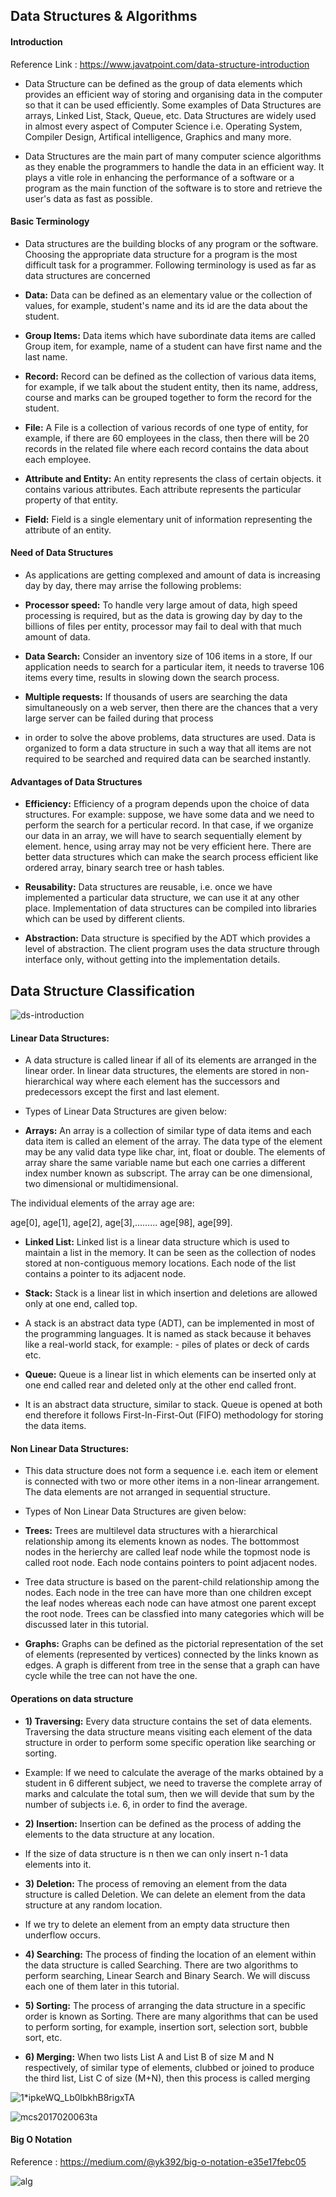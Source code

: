 ## Data Structures & Algorithms 

#### Introduction

Reference Link : https://www.javatpoint.com/data-structure-introduction


* Data Structure can be defined as the group of data elements which provides an efficient way of storing and organising data in the computer so that it can be used efficiently. Some examples of Data Structures are arrays, Linked List, Stack, Queue, etc. Data Structures are widely used in almost every aspect of Computer Science i.e. Operating System, Compiler Design, Artifical intelligence, Graphics and many more.

* Data Structures are the main part of many computer science algorithms as they enable the programmers to handle the data in an efficient way. It plays a vitle role in enhancing the performance of a software or a program as the main function of the software is to store and retrieve the user's data as fast as possible.

#### Basic Terminology

* Data structures are the building blocks of any program or the software. Choosing the appropriate data structure for a program is the most difficult task for a programmer. Following terminology is used as far as data structures are concerned

* **Data:** Data can be defined as an elementary value or the collection of values, for example, student's name and its id are the data about the student.

* **Group Items:** Data items which have subordinate data items are called Group item, for example, name of a student can have first name and the last name.

* **Record:** Record can be defined as the collection of various data items, for example, if we talk about the student entity, then its name, address, course and marks can be grouped together to form the record for the student.

* **File:** A File is a collection of various records of one type of entity, for example, if there are 60 employees in the class, then there will be 20 records in the related file where each record contains the data about each employee.

* **Attribute and Entity:**  An entity represents the class of certain objects. it contains various attributes. Each attribute represents the particular property of that entity.

* **Field:** Field is a single elementary unit of information representing the attribute of an entity.

#### Need of Data Structures

* As applications are getting complexed and amount of data is increasing day by day, there may arrise the following problems:

* **Processor speed:** To handle very large amout of data, high speed processing is required, but as the data is growing day by day to the billions of files per entity, processor may fail to deal with that much amount of data.

* **Data Search:** Consider an inventory size of 106 items in a store, If our application needs to search for a particular item, it needs to traverse 106 items every time, results in slowing down the search process.

* **Multiple requests:** If thousands of users are searching the data simultaneously on a web server, then there are the chances that a very large server can be failed during that process

* in order to solve the above problems, data structures are used. Data is organized to form a data structure in such a way that all items are not required to be searched and required data can be searched instantly.

#### Advantages of Data Structures

* **Efficiency:** Efficiency of a program depends upon the choice of data structures. For example: suppose, we have some data and we need to perform the search for a perticular record. In that case, if we organize our data in an array, we will have to search sequentially element by element. hence, using array may not be very efficient here. There are better data structures which can make the search process efficient like ordered array, binary search tree or hash tables.

* **Reusability:** Data structures are reusable, i.e. once we have implemented a particular data structure, we can use it at any other place. Implementation of data structures can be compiled into libraries which can be used by different clients.

* **Abstraction:** Data structure is specified by the ADT which provides a level of abstraction. The client program uses the data structure through interface only, without getting into the implementation details.

## Data Structure Classification

![ds-introduction](https://static.javatpoint.com/ds/images/ds-introduction.png "ds-introduction")


#### Linear Data Structures: 
* A data structure is called linear if all of its elements are arranged in the linear order. In linear data structures, the elements are stored in non-hierarchical way where each element has the successors and predecessors except the first and last element.

* Types of Linear Data Structures are given below:

* **Arrays:** An array is a collection of similar type of data items and each data item is called an element of the array. The data type of the element may be any valid data type like char, int, float or double.
The elements of array share the same variable name but each one carries a different index number known as subscript. The array can be one dimensional, two dimensional or multidimensional.

The individual elements of the array age are:

age[0], age[1], age[2], age[3],......... age[98], age[99].

* **Linked List:** Linked list is a linear data structure which is used to maintain a list in the memory. It can be seen as the collection of nodes stored at non-contiguous memory locations. Each node of the list contains a pointer to its adjacent node.

* **Stack:** Stack is a linear list in which insertion and deletions are allowed only at one end, called top.

* A stack is an abstract data type (ADT), can be implemented in most of the programming languages. It is named as stack because it behaves like a real-world stack, for example: - piles of plates or deck of cards etc.

* **Queue:** Queue is a linear list in which elements can be inserted only at one end called rear and deleted only at the other end called front.

* It is an abstract data structure, similar to stack. Queue is opened at both end therefore it follows First-In-First-Out (FIFO) methodology for storing the data items.

#### Non Linear Data Structures: 
* This data structure does not form a sequence i.e. each item or element is connected with two or more other items in a non-linear arrangement. The data elements are not arranged in sequential structure.

* Types of Non Linear Data Structures are given below:

* **Trees:** Trees are multilevel data structures with a hierarchical relationship among its elements known as nodes. The bottommost nodes in the herierchy are called leaf node while the topmost node is called root node. Each node contains pointers to point adjacent nodes.

* Tree data structure is based on the parent-child relationship among the nodes. Each node in the tree can have more than one children except the leaf nodes whereas each node can have atmost one parent except the root node. Trees can be classfied into many categories which will be discussed later in this tutorial.

* **Graphs:** Graphs can be defined as the pictorial representation of the set of elements (represented by vertices) connected by the links known as edges. A graph is different from tree in the sense that a graph can have cycle while the tree can not have the one.

#### Operations on data structure

* **1) Traversing:** Every data structure contains the set of data elements. Traversing the data structure means visiting each element of the data structure in order to perform some specific operation like searching or sorting.

* Example: If we need to calculate the average of the marks obtained by a student in 6 different subject, we need to traverse the complete array of marks and calculate the total sum, then we will devide that sum by the number of subjects i.e. 6, in order to find the average.

* **2) Insertion:** Insertion can be defined as the process of adding the elements to the data structure at any location.

* If the size of data structure is n then we can only insert n-1 data elements into it.

* **3) Deletion:** The process of removing an element from the data structure is called Deletion. We can delete an element from the data structure at any random location.

* If we try to delete an element from an empty data structure then underflow occurs.

* **4) Searching:** The process of finding the location of an element within the data structure is called Searching. There are two algorithms to perform searching, Linear Search and Binary Search. We will discuss each one of them later in this tutorial.

* **5) Sorting:**  The process of arranging the data structure in a specific order is known as Sorting. There are many algorithms that can be used to perform sorting, for example, insertion sort, selection sort, bubble sort, etc.

* **6) Merging:**  When two lists List A and List B of size M and N respectively, of similar type of elements, clubbed or joined to produce the third list, List C of size (M+N), then this process is called merging

![1*ipkeWQ_Lb0lbkhB8rigxTA](https://miro.medium.com/max/596/1*ipkeWQ_Lb0lbkhB8rigxTA.png "1*ipkeWQ_Lb0lbkhB8rigxTA")

![mcs2017020063ta](https://csdl-images.computer.org/mags/cs/2017/02/figures/mcs2017020063ta.gif "mcs2017020063ta")

#### Big O Notation
Reference : https://medium.com/@yk392/big-o-notation-e35e17febc05

![alg](https://github.com/veerrajukakarla434/VRK-DataStructures-Algorithms/blob/master/alg.JPG "alg")
